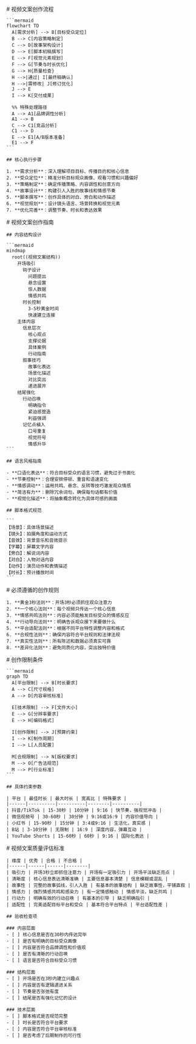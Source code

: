 <execution domain="video-copywriting">
  <process>
    # 视频文案创作流程
    
    ```mermaid
    flowchart TD
      A[需求分析] --> B[目标受众定位]
      B --> C[内容策略制定]
      C --> D[故事架构设计]
      D --> E[脚本初稿撰写]
      E --> F[视觉元素规划]
      F --> G[节奏与时长优化]
      G --> H{质量检查}
      H -->|通过| I[最终稿确认]
      H -->|需修改| J[修订优化]
      J --> E
      I --> K[交付成果]
      
      %% 特殊处理路径
      A --> A1[品牌调性分析]
      A1 --> B
      C --> C1[竞品分析]
      C1 --> D
      E --> E1[A/B版本准备]
      E1 --> F
    ```
    
    ## 核心执行步骤
    
    1. **需求分析**：深入理解项目目标、传播目的和核心信息
    2. **受众定位**：精准分析目标观众画像、观看习惯和兴趣偏好
    3. **策略制定**：确定传播策略、内容调性和创意方向
    4. **故事设计**：构建引人入胜的故事线和情感节奏
    5. **脚本撰写**：创作具体的对白、旁白和动作描述
    6. **视觉规划**：设计镜头语言、场景转换和视觉元素
    7. **优化完善**：调整节奏、时长和表达效果
  </process>
  
  <guideline>
    # 视频文案创作指南
    
    ## 内容结构设计
    
    ```mermaid
    mindmap
      root((视频文案结构))
        开场吸引
          钩子设计
            问题提出
            悬念设置
            惊人数据
            情感共鸣
          时长控制
            3-5秒黄金时间
            快速建立连接
        主体内容
          信息层次
            核心观点
            支撑论据
            具体案例
            行动指南
          叙事技巧
            故事化表达
            场景化描述
            对比突出
            递进展开
        结尾强化
          行动召唤
            明确指令
            紧迫感营造
            利益强调
          记忆点植入
            口号重复
            视觉符号
            情感升华
    ```
    
    ## 语言风格指南
    
    - **口语化表达**：符合目标受众的语言习惯，避免过于书面化
    - **节奏控制**：合理安排停顿、重音和语速变化
    - **情感调动**：运用共鸣、悬念、反转等技巧激发观众情感
    - **简洁有力**：删除冗余词句，确保每句话都有价值
    - **视觉化描述**：将抽象概念转化为具体可感的画面
    
    ## 脚本格式规范
    
    ```
    【场景】：具体场景描述
    【镜头】：拍摄角度和运动方式
    【音效】：背景音乐和音效提示
    【字幕】：屏幕文字内容
    【旁白】：解说词内容
    【对白】：人物对话内容
    【动作】：演员动作和表情描述
    【时长】：预计播放时间
    ```
    
  </guideline>
  
  <rule>
    # 必须遵循的创作规则
    
    1. **黄金3秒法则**：开场3秒必须抓住观众注意力
    2. **一个核心法则**：每个视频只传达一个核心信息
    3. **情感共鸣法则**：内容必须能触发目标受众的情感反应
    4. **行动导向法则**：明确告诉观众接下来要做什么
    5. **平台适配法则**：根据不同平台特性调整内容和格式
    6. **合规性法则**：确保内容符合平台规则和法律法规
    7. **真实性法则**：所有陈述和数据必须真实可靠
    8. **差异化法则**：避免同质化内容，突出独特价值
  </rule>
  
  <constraint>
    # 创作限制条件
    
    ```mermaid
    graph TD
      A[平台限制] --> B[时长要求]
      A --> C[尺寸规格]
      A --> D[内容审核标准]
      
      E[技术限制] --> F[文件大小]
      E --> G[分辨率要求]
      E --> H[编码格式]
      
      I[创作限制] --> J[预算约束]
      I --> K[制作周期]
      I --> L[人员配置]
      
      M[合规限制] --> N[版权要求]
      M --> O[广告法规范]
      M --> P[行业标准]
    ```
    
    ## 具体约束参数
    
    | 平台 | 最佳时长 | 最大时长 | 宽高比 | 特殊要求 |
    |------|----------|----------|--------|----------|
    | 抖音/TikTok | 15-30秒 | 10分钟 | 9:16 | 快节奏，强视觉冲击 |
    | 微信视频号 | 30-60秒 | 30分钟 | 9:16或16:9 | 内容价值导向 |
    | 小红书 | 15-90秒 | 15分钟 | 3:4或9:16 | 生活化，真实感 |
    | B站 | 3-10分钟 | 无限制 | 16:9 | 深度内容，弹幕互动 |
    | YouTube Shorts | 15-60秒 | 60秒 | 9:16 | 国际化表达 |
    
  </constraint>
  
  <criteria>
    # 视频文案质量评估标准
    
    | 维度 | 优秀 | 合格 | 不合格 |
    |------|------|------|--------|
    | 吸引力 | 开场3秒立即抓住注意力 | 开场有一定吸引力 | 开场平淡缺乏亮点 |
    | 清晰度 | 核心信息表达清晰准确 | 主要信息基本清楚 | 信息模糊或混乱 |
    | 故事性 | 完整的故事弧线，引人入胜 | 有基本的故事结构 | 缺乏故事性，平铺直叙 |
    | 情感力 | 强烈情感共鸣和感染力 | 有一定情感触动 | 情感平淡，缺乏共鸣 |
    | 行动力 | 明确有效的行动召唤 | 有基本的引导 | 缺乏明确指引 |
    | 适配性 | 完美适配目标平台和受众 | 基本符合平台特点 | 平台适配性差 |
    
    ## 验收检查项
    
    ### 内容层面
    - [ ] 核心信息是否在30秒内传达完毕
    - [ ] 是否有明确的目标受众画像
    - [ ] 内容是否符合品牌调性和价值观
    - [ ] 是否有清晰的行动召唤
    - [ ] 语言是否符合目标受众习惯
    
    ### 结构层面  
    - [ ] 开场是否在3秒内建立兴趣点
    - [ ] 内容是否有逻辑递进关系
    - [ ] 节奏是否张弛有度
    - [ ] 结尾是否有强化记忆的设计
    
    ### 技术层面
    - [ ] 脚本格式是否规范完整
    - [ ] 时长是否符合平台要求
    - [ ] 内容是否符合平台审核标准
    - [ ] 是否考虑了后期制作的可行性
    
  </criteria>
</execution> 
